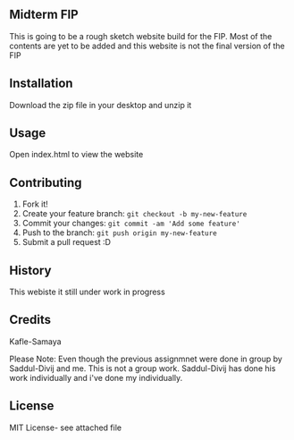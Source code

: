 ## Midterm FIP
This is going to be a rough sketch website build for the FIP.
Most of the contents are yet to be added and this website is not the final version of the FIP
## Installation
Download the zip file in your desktop and unzip it
## Usage
Open index.html to view the website
## Contributing
1. Fork it!
2. Create your feature branch: `git checkout -b my-new-feature`
3. Commit your changes: `git commit -am 'Add some feature'`
4. Push to the branch: `git push origin my-new-feature`
5. Submit a pull request :D
## History
This webiste it still under work in progress 
## Credits
Kafle-Samaya

Please Note: Even though the previous assignmnet were done in group by Saddul-Divij and me. This is not a group work. Saddul-Divij has done his work individually and i've done my individually.

## License
MIT License- see attached file

